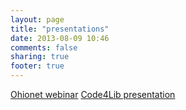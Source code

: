 ```yaml
---
layout: page
title: "presentations"
date: 2013-08-09 10:46
comments: false
sharing: true
footer: true
---
```


[Ohionet webinar](/presentations/ohionet-webinar) 
[Code4Lib presentation](/presentations/code4lib2013) 